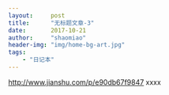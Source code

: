 ```yaml
---
layout:     post
title:      "无标题文章-3"
date:       2017-10-21
author:     "shaomiao"
header-img: "img/home-bg-art.jpg"
tags:
    - "日记本"
---
```

http://www.jianshu.com/p/e90db67f9847  xxxx
